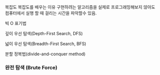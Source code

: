 복잡도
복잡도를 배우는 이유
구현하려는 알고리즘을 실제로 프로그래밍해보지 않아도 컴퓨터에서 실행 할 때 걸리는 시간을 파악할수 있음. 

빅 O 표기법 

깊이 우선 탐색(Depth-First Search, DFS)

넓이 우선 탐색(Breadth-First Search, BFS)

분할 정복법(divide-and-conquer method)

### 완전 탐색 (Brute Force)

